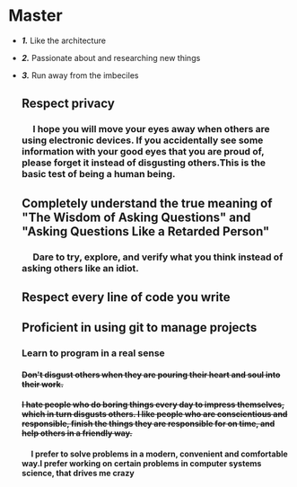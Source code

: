# Master
+ ***1.*** Like the architecture
+ ***2.*** Passionate about and researching new things
+ ***3.*** Run away from the imbeciles

  ## Respect privacy
    ### &nbsp;&nbsp;&nbsp;&nbsp; I hope you will move your eyes away when others are using electronic devices. If you accidentally see some information with your good eyes that you are proud of, please forget it instead of disgusting others.This is the basic test of being a human being.

  ## Completely understand the true meaning of "The Wisdom of Asking Questions" and "Asking Questions Like a Retarded Person"
    ### &nbsp;&nbsp;&nbsp;&nbsp;  Dare to try, explore, and verify what you think instead of asking others like an idiot.

  ## Respect every line of code you write
  ## Proficient in using git to manage projects
  ### Learn to program in a real sense


  #### ~~Don't disgust others when they are pouring their heart and soul into their work.~~
  #### ~~I hate people who do boring things every day to impress themselves, which in turn disgusts others. I like people who are conscientious and responsible, finish the things they are responsible for on time, and help others in a friendly way.~~
  
    #### &nbsp;&nbsp;&nbsp;&nbsp;  I prefer to solve problems in a modern, convenient and comfortable way.I prefer working on certain problems in computer systems science, that drives me crazy